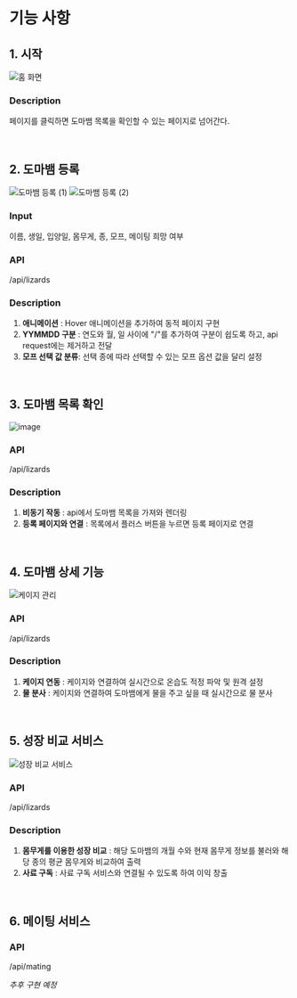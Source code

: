 # 기능 사항
## 1. 시작
![홈 화면](https://github.com/user-attachments/assets/0d8b0bc2-c636-41fa-a348-41966e228a96)


### Description
페이지를 클릭하면 도마뱀 목록을 확인할 수 있는 페이지로 넘어간다.

<br/>

## 2. 도마뱀 등록
![도마뱀 등록 (1)](https://github.com/user-attachments/assets/0a6120af-7073-4d3d-a364-cc885ba80a0c)
![도마뱀 등록 (2)](https://github.com/user-attachments/assets/2fa36afa-5f9e-417f-a2dd-33e703590e0a)


### Input
이름, 생일, 입양일, 몸무게, 종, 모프, 메이팅 희망 여부 <br/>
### API 
/api/lizards <br/>
### Description
1. **애니메이션** : Hover 애니메이션을 추가하여 동적 페이지 구현 <br/>
2. **YYMMDD 구분** : 연도와 월, 일 사이에 "/"를 추가하여 구분이 쉽도록 하고, api request에는 제거하고 전달 <br/>
3. **모프 선택 값 분류**: 선택 종에 따라 선택할 수 있는 모프 옵션 값을 달리 설정 <br/>

<br />

## 3. 도마뱀 목록 확인
![image](https://github.com/user-attachments/assets/876917d3-4e5c-49b3-a416-1d22f0bd9942)

### API 
/api/lizards <br/>
### Description
1. **비동기 작동** : api에서 도마뱀 목록을 가져와 렌더링
2. **등록 페이지와 연결** : 목록에서 플러스 버튼을 누르면 등록 페이지로 연결

<br />

## 4. 도마뱀 상세 기능
![케이지 관리](https://github.com/user-attachments/assets/7ef97965-c88b-4c0f-8bb1-a9f0de8e58b7)

### API 
/api/lizards <br/>
### Description
1. **케이지 연동** : 케이지와 연결하여 실시간으로 온습도 적정 파악 및 원격 설정
2. **물 분사** : 케이지와 연결하여 도마뱀에게 물을 주고 싶을 때 실시간으로 물 분사

<br />

## 5. 성장 비교 서비스
![성장 비교 서비스](https://github.com/user-attachments/assets/10d31925-66a7-442a-b86a-7c2951e9a416)

### API 
/api/lizards <br/>
### Description
1. **몸무게를 이용한 성장 비교** : 해당 도마뱀의 개월 수와 현재 몸무게 정보를 불러와 해당 종의 평균 몸무게와 비교하여 출력
2. **사료 구독** : 사료 구독 서비스와 연결될 수 있도록 하여 이익 창출

<br />

## 6. 메이팅 서비스
### API
/api/mating <br />

*추후 구현 예정*
